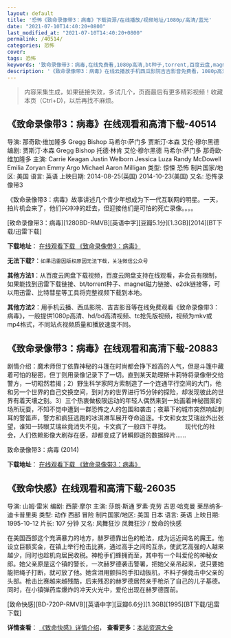 ```yaml
---
layout: default
title: '恐怖《致命录像带3：病毒》下载资源/在线播放/视频地址/1080p/高清/蓝光'
date: "2021-07-10T14:40:20+0800"
last_modified_at: "2021-07-10T14:40:20+0800"
permalink: /40514/
categories: 恐怖
cover:
tags: 恐怖
keywords: '致命录像带3：病毒,在线免费看,1080p高清,bt种子,torrent,百度云盘,magnet,磁力链,迅雷下载资源'
description: '《致命录像带3：病毒》在线云播放手机西瓜影院吉吉影音免费看，1080p高清bd/hd未删减完整版和tc抢先枪版，mkv/mp4格式，附带bt/torrent种子、magnet/磁力链、百度云盘、网盘资源迅雷下载链接'
---
```


>内容采集生成，如果链接失效，多试几个，页面最后有更多精彩视频！收藏本页（Ctrl+D)，以后再找不麻烦。


## 《致命录像带3：病毒》在线观看和高清下载-40514

导演: 那奇欧·维加隆多 Gregg Bishop 马希尔·萨门多 贾斯汀·本森 艾伦·穆尔黑德 编剧: 贾斯汀·本森 Gregg Bishop 托德·林肯 艾伦·穆尔黑德 马希尔·萨门多 那奇欧·维加隆多 主演: Carrie Keagan Justin Welborn Jessica Luza Randy McDowell Emilia Zoryan Emmy Argo Michael Aaron Milligan 类型: 惊悚 恐怖 制片国家/地区: 美国 语言: 英语 上映日期: 2014-08-25(英国) 2014-10-23(美国) 又名: 恐怖录像带3

《致命录像带3：病毒》故事讲述几个青少年想成为下一代互联网的明星。一天，拍片机会来了，他们兴冲冲的赶去，但迎接他们是可怕的死亡录像。。。。


[致命录像带3：病毒][1280BD-RMVB][英语中字][豆瓣5.1分][1.3GB][2014][BT下载/迅雷下载]

**下载地址**： [在线观看下载 《致命录像带3：病毒》](https://www.btdx8.com/torrent/vhs_viral_2014.html) 


**无法下载?**：`如果迅雷因版权原因无法下载，关注微信公众号 `

**其他方法1**：从百度云网盘下载视频，百度云网盘支持在线观看，非会员有限制，如果能找到迅雷下载链接、bt/torrent种子、magnet磁力链接、e2dk链接等，可以用迅雷、比特彗星等工具将完整视频下载到本地。

**其他方法2**：用手机云播、西瓜影院、吉吉影音等在线免费观看《致命录像带3：病毒》，一般提供1080p高清、hd/bd高清视频、tc抢先版视频，视频为mkv或mp4格式，不同站点视频质量和播放速度不同。


## 《致命录像带3：病毒》在线观看和高清下载-20883

剧情介绍：魔术师但丁依靠神秘的斗篷在时尚都会挣下超高的人气，但是斗篷中藏着可怕的秘密，但丁则用录像记录下了一切。直到某天助理斯卡莉特将录像带交给警方，一切昭然若揭；2）野生科学家阿方索制造了一个连通平行空间的大门，他和另一个世界的自己交换空间，到对方的世界进行15分钟的探险，却发现彼此的世界有着天壤之别。3）三个热衷做极限运动的年轻人偶然来到一处画着神秘图案的场所玩耍，不知不觉中遭到一群恐怖之人的包围和袭击；夜幕下的城市突然响起刺耳的警笛声，警方和疯狂逃跑的冰淇淋车展开夺命追逐。卡文和女友艾瑞丝外出张望，谁知一转眼艾瑞丝竟消失不见，卡文疯了一般四下寻找。  　　现代化的社会，人们依赖影像大刷存在感，却都变成了转瞬即逝的数据碎片……


致命录像带3：病毒 (2014)

**下载地址**： [在线观看下载 《致命录像带3：病毒》](https://www.btbtdy.me/btdy/dy1582.html) 


## 《致命快感》在线观看和高清下载-26035

导演: 山姆·雷米 编剧: 西蒙·摩尔 主演: 莎朗·斯通 罗素·克劳 吉恩·哈克曼 莱昂纳多·迪卡普里奥 类型: 动作 西部 冒险 制片国家/地区: 美国 日本 语言: 英语 上映日期: 1995-10-12 片长: 107 分钟 又名: 风舞狂沙 凤舞狂沙 / 致命的快感

在美国西部这个充满暴力的地方，赫罗德靠出色的枪法，成为远近闻名的魔王。他设立巨额奖金，在镇上举行枪击比赛，通过高手之间的互杀，使武艺高强的人越来越少，同时也趁机向居民收税。神枪手们蜂拥而至，其中有一个叫爱伦的神秘女郎。她父亲原是这个镇的警长，一次赫罗德袭击警署，把她父亲吊起来，说只要她能把绳子打断，就可放了他。她含泪用颤抖的手扣动扳机，不料子弹竟击中父亲的头部。枪击比赛越来越残酷，后来残忍的赫罗德居然亲手枪杀了自己的儿子基德。同时，在小镇弹药库爆炸的冲天火光中，爱伦出现在赫罗德面前。


[致命快感][BD-720P-RMVB][英语中字][豆瓣6.6分][1.3GB][1995][BT下载/迅雷下载]

**详情查看**： [《致命快感》详情介绍](/movie/26035/)， **查看更多**：[本站资源大全](/movie/t/all/)

